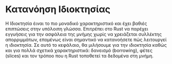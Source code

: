 # Κατανόηση Ιδιοκτησίας

Η Ιδιοκτησία έιναι το πιο μοναδικό χαρακτηριστικό και έχει βαθιές επιπτώσεις
στην υπόλοιπη γλώσσα. Επιτρέπει στο Rust να παρέχει εγγυήσεις για την ασφάλεια 
της μνήμης χωρίς να χρειάζεται συλλέκτης απορριμμάτων, επομένως είναι σημαντικό 
να κατανοήσετε πώς λειτουργεί η ιδιοκτησία. Σε αυτό το κεφάλαιο, θα μιλήσουμε για 
την ιδιοκτησία καθώς και για πολλά σχετικά χαρακτηριστικά: δανεισμό (borrowing), 
φέτες (slices) και τον τρόποο που η Rust τοποθετεί τα δεδομένα στη μνήμη.

